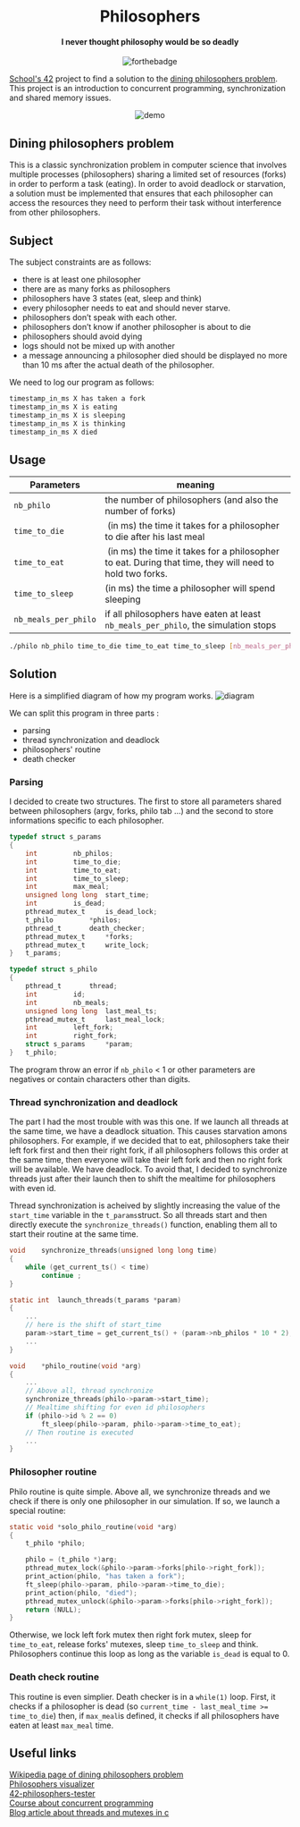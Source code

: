<div align="center">

# Philosophers
#### I never thought philosophy would be so deadly
![forthebadge](./philo/img/made-with-blood-and-tears.svg)

</div>

[School's 42](https://42.fr/en/homepage/) project to find a solution to the [dining philosophers problem](https://en.wikipedia.org/wiki/Dining_philosophers_problem). This project is an introduction to concurrent programming, synchronization and shared memory issues.
<div align="center">

![demo](./philo/img/philo_demo.gif)
</div>

## Dining philosophers problem

This is a classic synchronization problem in computer science that involves multiple processes (philosophers) sharing a limited set of resources (forks) in order to perform a task (eating). In order to avoid deadlock or starvation, a solution must be implemented that ensures that each philosopher can access the resources they need to perform their task without interference from other philosophers.

## Subject

The subject constraints are as follows:
- there is at least one philosopher
- there are as many forks as philosophers
- philosophers have 3 states (eat, sleep and think)
- every philosopher needs to eat and should never starve.
- philosophers don’t speak with each other.
- philosophers don’t know if another philosopher is about to die
- philosophers should avoid dying
- logs should not be mixed up with another 
- a message announcing a philosopher died should be displayed no more than 10 ms after the actual death of the philosopher.

We need to log our program as follows: 
```bash
timestamp_in_ms X has taken a fork
timestamp_in_ms X is eating
timestamp_in_ms X is sleeping
timestamp_in_ms X is thinking
timestamp_in_ms X died
```

## Usage

| Parameters | meaning |
| ---------- | ------- | 
| `nb_philo` | the number of philosophers (and also the number of forks)
| `time_to_die` | (in ms) the time it takes for a philosopher to die after his last meal 
| `time_to_eat` | (in ms) the time it takes for a philosopher to eat. During that time, they will need to hold two forks.
| `time_to_sleep` | (in ms) the time a philosopher will spend sleeping
| `nb_meals_per_philo` | if all philosophers have eaten at least `nb_meals_per_philo`, the simulation stops

```bash
./philo nb_philo time_to_die time_to_eat time_to_sleep [nb_meals_per_philo]
```

## Solution

Here is a simplified diagram of how my program works.
![diagram](./philo/img/philo_diagram.png)

We can split this program in three parts : 
- parsing
- thread synchronization and deadlock
- philosophers' routine
- death checker

### Parsing
I decided to create two structures. The first to store all parameters shared between philosophers (argv, forks, philo tab ...) and the second to store informations specific to each philosopher.

```c
typedef struct s_params
{
	int			nb_philos;
	int			time_to_die;
	int			time_to_eat;
	int			time_to_sleep;
	int			max_meal;
	unsigned long long	start_time;
	int			is_dead;
	pthread_mutex_t		is_dead_lock;
	t_philo			*philos;		
	pthread_t		death_checker;
	pthread_mutex_t		*forks;
	pthread_mutex_t		write_lock;
}	t_params;

typedef struct s_philo
{
	pthread_t		thread;				
	int			id;
	int			nb_meals;
	unsigned long long	last_meal_ts;
	pthread_mutex_t		last_meal_lock;
	int			left_fork;
	int			right_fork;
	struct s_params		*param;	
}	t_philo;
```

The program throw an error if `nb_philo` < 1 or other parameters are negatives or contain characters other than digits.

### Thread synchronization and deadlock
The part I had the most trouble with was this one. If we launch all threads at the same time, we have a deadlock situation. This causes starvation amons philosophers. For example, if we decided that to eat, philosophers take their left fork first and then their right fork, if all philosophers follows this order at the same time, then everyone will take their left fork and then no right fork will be available. We have deadlock. 
To avoid that, I decided to synchronize threads just after their launch then to shift the mealtime for philosophers with even id.

Thread synchronization is acheived by slightly increasing the value of the `start_time` variable in the `t_params`struct. So all threads start and then directly execute the `synchronize_threads()` function, enabling them all to start their routine at the same time.

```c
void	synchronize_threads(unsigned long long time)
{
	while (get_current_ts() < time)
		continue ;
}

static int	launch_threads(t_params *param)
{
	...
	// here is the shift of start_time
	param->start_time = get_current_ts() + (param->nb_philos * 10 * 2);
	...
}

void	*philo_routine(void *arg)
{
	...
	// Above all, thread synchronize
	synchronize_threads(philo->param->start_time);
	// Mealtime shifting for even id philosophers
	if (philo->id % 2 == 0)
		ft_sleep(philo->param, philo->param->time_to_eat);
	// Then routine is executed
	...
}
```

### Philosopher routine
Philo routine is quite simple. Above all, we synchronize threads and we check if there is only one philosopher in our simulation. If so, we launch a special routine:
```c
static void	*solo_philo_routine(void *arg)
{
	t_philo	*philo;

	philo = (t_philo *)arg;
	pthread_mutex_lock(&philo->param->forks[philo->right_fork]);
	print_action(philo, "has taken a fork");
	ft_sleep(philo->param, philo->param->time_to_die);
	print_action(philo, "died");
	pthread_mutex_unlock(&philo->param->forks[philo->right_fork]);
	return (NULL);
}
```
Otherwise, we lock left fork mutex then right fork mutex, sleep for `time_to_eat`, release forks' mutexes, sleep `time_to_sleep` and think. Philosophers  continue this loop as long as the variable `is_dead` is equal to 0.

### Death check routine
This routine is even simplier. Death checker is in a `while(1)` loop. First, it checks if a philosopher is dead (so `current_time - last_meal_time >= time_to_die`) then, if `max_meal`is defined, it checks if all philosophers have eaten at least `max_meal` time. 

## Useful links

[Wikipedia page of dining philosophers problem](https://en.wikipedia.org/wiki/Dining_philosophers_problem)  
[Philosophers visualizer](https://nafuka11.github.io/philosophers-visualizer/)  
[42-philosophers-tester](https://github.com/dantonik/42-philosophers-tester)  
[Course about concurrent programming](https://people.cs.pitt.edu/~aus/cs449/ts-lecture19.pdf)  
[Blog article about threads and mutexes in c](https://www.codequoi.com/en/threads-mutexes-and-concurrent-programming-in-c/)
